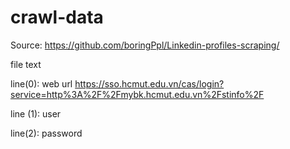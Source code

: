 # crawl-data

Source: https://github.com/boringPpl/Linkedin-profiles-scraping/

file text

line(0): web url
https://sso.hcmut.edu.vn/cas/login?service=http%3A%2F%2Fmybk.hcmut.edu.vn%2Fstinfo%2F

line (1): user

line(2): password
